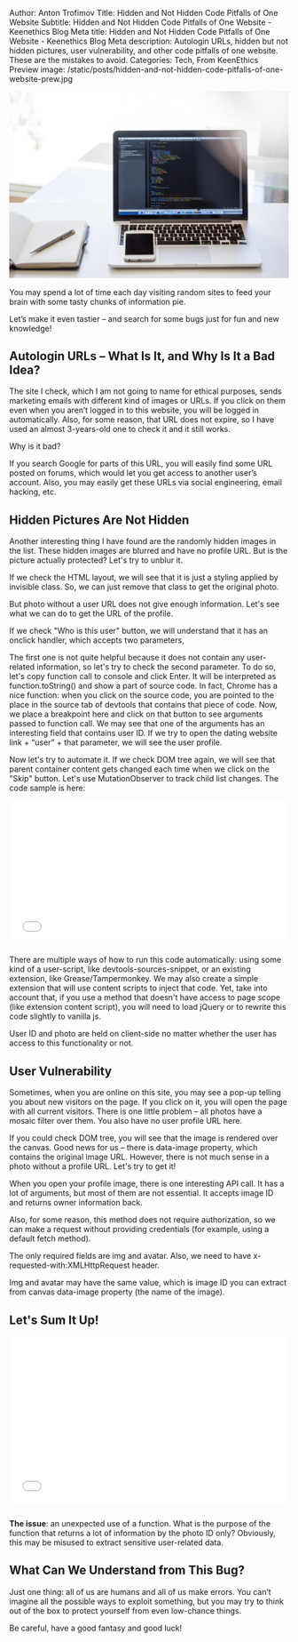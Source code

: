 Author: Anton Trofimov
Title: Hidden and Not Hidden Code Pitfalls of One Website
Subtitle: Hidden and Not Hidden Code Pitfalls of One Website - Keenethics Blog
Meta title: Hidden and Not Hidden Code Pitfalls of One Website - Keenethics Blog
Meta description: Autologin URLs, hidden but not hidden pictures, user vulnerability, and other code pitfalls of one website. These are the mistakes to avoid.
Categories: Tech, From KeenEthics
Preview image: /static/posts/hidden-and-not-hidden-code-pitfalls-of-one-website-prew.jpg

![Code](/static/posts/hidden-and-not-hidden-code-pitfalls-of-one-website.jpg)

You may spend a lot of time each day visiting random sites to feed your brain with some tasty chunks of information pie.

Let’s make it even tastier – and search for some bugs just for fun and new knowledge!

## Autologin URLs – What Is It, and Why Is It a Bad Idea?

The site I check, which I am not going to name for ethical purposes, sends marketing emails with different kind of images or URLs. If you click on them even when you aren’t logged in to this website, you will be logged in automatically. Also, for some reason, that URL does not expire, so I have used an almost 3-years-old one to check it and it still works.

Why is it bad?

If you search Google for parts of this URL, you will easily find some URL posted on forums, which would let you get access to another user’s account. Also, you may easily get these URLs via social engineering, email hacking, etc.

## Hidden Pictures Are Not Hidden

Another interesting thing I have found are the randomly hidden images in the list. These hidden images are blurred and have no profile URL. But is the picture actually protected? Let's try to unblur it.

If we check the HTML layout, we will see that it is just a styling applied by invisible class. So, we can just remove that class to get the original photo.

But photo without a user URL does not give enough information. Let's see what we can do to get the URL of the profile.

If we check "Who is this user" button, we will understand that it has an onclick handler, which accepts two parameters,

The first one is not quite helpful because it does not contain any user-related information, so let's try to check the second parameter.
To do so, let's copy function call to console and click Enter. It will be interpreted as function.toString() and show a part of source code. In fact, Chrome has a nice function: when you click on the source code, you are pointed to the place in the source tab of devtools that contains that piece of code.
Now, we place a breakpoint here and click on that button to see arguments passed to function call. We may see that one of the arguments has an interesting field that contains user ID. If we try to open the dating website link + “user” + that parameter, we will see the user profile. 

Now let's try to automate it.
If we check DOM tree again, we will see that parent container content gets changed each time when we click on the "Skip" button. Let's use MutationObserver to track child list changes. The code sample is here:

<div style="margin-bottom: 25px;">
  <iframe width="100%" height="250" src="//jsfiddle.net/maxsoloviov/g3fv5oe4/2/embedded/js/" allowfullscreen="allowfullscreen" allowpaymentrequest frameborder="0"></iframe>
</div>

There are multiple ways of how to run this code automatically: using some kind of a user-script, like devtools-sources-snippet, or an existing extension, like Grease/Tampermonkey. We may also create a simple extension that will use content scripts to inject that code. Yet, take into account that, if you use a method that doesn't have access to page scope (like extension content script), you will need to load jQuery or to rewrite this code slightly to vanilla js.

User ID and photo are held on client-side no matter whether the user has access to this functionality or not.

## User Vulnerability

Sometimes, when you are online on this site, you may see a pop-up telling you about new visitors on the page. If you click on it, you will open the page with all current visitors. There is one little problem – all photos have a mosaic filter over them. You also have no user profile URL here.

If you could check DOM tree, you will see that the image is rendered over the canvas. Good news for us – there is data-image property, which contains the original image URL. However, there is not much sense in a photo without a profile URL. Let's try to get it!

When you open your profile image, there is one interesting API call. It has a lot of arguments, but most of them are not essential. It accepts image ID and returns owner information back.

Also, for some reason, this method does not require authorization, so we can make a request without providing credentials (for example, using a default fetch method).

The only required fields are img and avatar. Also, we need to have x-requested-with:XMLHttpRequest header. 

Img and avatar may have the same value, which is image ID you can extract from canvas data-image property (the name of the image).

## Let's Sum It Up!

<div style="margin-bottom: 25px;">
  <iframe width="100%" height="300" src="//jsfiddle.net/maxsoloviov/6em0Ltkp/2/embedded/js/" allowfullscreen="allowfullscreen" allowpaymentrequest frameborder="0"></iframe>
</div>

__The issue__: an unexpected use of a function. What is the purpose of the function that returns a lot of information by the photo ID only? Obviously, this may be misused to extract sensitive user-related data.

## What Can We Understand from This Bug?

Just one thing: all of us are humans and all of us make errors. You can’t imagine all the possible ways to exploit something, but you may try to think out of the box to protect yourself from even low-chance things.

Be careful, have a good fantasy and good luck!
